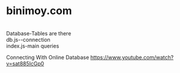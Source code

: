 # binimoy.com
<br>
Database-Tables are there
<br>
db.js--connection 
<br>
index.js-main queries

Connecting With Online Database
https://www.youtube.com/watch?v=sat885IcGp0